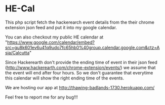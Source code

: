 HE-Cal
======

This php script fetch the hackerearch event details from the their chrome extension json feed and put it into my google calendar.

You can also checkout my public HE calendar at "https://www.google.com/calendar/embed?src=gu8k601ev6u41q9udo7fc65hb0%40group.calendar.google.com&ctz=Asia/Calcutta"
	

Since Hackerearth don't provide the ending time of event in their json feed (http://www.hackerearth.com/chrome-extension/events/) we assume that the event will end after four hours. So we don't guarantee that everytime this calendar will show the right ending time of the events.

We are hosting our app at http://thawing-badlands-1730.herokuapp.com/

Feel free to report me for any bug!!!


 
